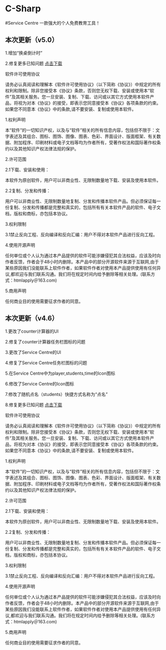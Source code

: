 # C-Sharp
#Service Centre 一款强大的个人免费教育工具！

本次更新（v5.0）
---


1.增加“换桌倒计时”


2.修复更多已知问题
<a href="https://github.com/da0505/download/raw/main/Service Centre/Service Centre v5.0.exe">点击下载</a>


软件许可使用协议


请务必认真阅读和理解本《软件许可使用协议》（以下简称《协议》）中规定的所有权利和限制。除非您接受本《协议》条款，否则您无权下载、安装或使用本“软件”及其相关服务。您一旦安装、复制、下载、访问或以其它方式使用本软件产品，将视为对本《协议》的接受，即表示您同意接受本《协议》各项条款的约束。如果您不同意本《协议》中的条款,请不要安装、复制或使用本软件。


1.权利声明


本“软件”的一切知识产权，以及与“软件”相关的所有信息内容，包括但不限于：文字表述及其组合、图标、图饰、图像、图表、色彩、界面设计、版面框架、有关数据、附加程序、印刷材料或电子文档等均为作者所有，受著作权法和国际著作权条约以及其他知识产权法律法规的保护。


2.许可范围


2.1下载、安装和使用：


本软件为原创软件，用户可以非商业性、无限制数量地下载、安装及使用本软件。


2.2复制、分发和传播：


用户可以非商业性、无限制数量地复制、分发和传播本软件产品。但必须保证每一份复制、分发和传播都是完整和真实的，包括所有有关本软件产品的软件、电子文档，版权和商标，亦包括本协议。


3.权利限制


3.1禁止反向工程、反向编译和反向汇编：用户不得对本软件产品进行反向工程。


4.使用开源声明


任何单位或个人认为通过本产品提供的软件可能涉嫌侵犯其合法权益，应该及时向作者反馈，作者会于48小时内删除。本产品中的部分开源软件来源于互联网,由于某些原因我们没能联系上软件作者，如果软件作者对使用本产品提供使用有任何异议,都欢迎与我们联系沟通。我们将在规定时间内给予删除等相关处理。(联系方式：htmlapply＠163.com)


5.商用声明


任何商业目的使用需要征求作者的同意。




本次更新（v4.6）
---


1.更改了counter计算器的UI


2.修复了counter计算器任务栏图标的问题


3.更改了Service Centre的UI


4.修复了Service Centre任务栏图标的问题


5.在Service Centre中为player,students,time的Icon图标


6.修改了Service Centre的Icon图标


7.修改了随机点名（students）快捷方式名称为“点名”


8.修复更多已知问题
<a href="https://github.com/da0505/download/raw/main/Service Centre/Service Centre v4.6.exe">点击下载</a>


软件许可使用协议


请务必认真阅读和理解本《软件许可使用协议》（以下简称《协议》）中规定的所有权利和限制。除非您接受本《协议》条款，否则您无权下载、安装或使用本“软件”及其相关服务。您一旦安装、复制、下载、访问或以其它方式使用本软件产品，将视为对本《协议》的接受，即表示您同意接受本《协议》各项条款的约束。如果您不同意本《协议》中的条款,请不要安装、复制或使用本软件。


1.权利声明


本“软件”的一切知识产权，以及与“软件”相关的所有信息内容，包括但不限于：文字表述及其组合、图标、图饰、图像、图表、色彩、界面设计、版面框架、有关数据、附加程序、印刷材料或电子文档等均为作者所有，受著作权法和国际著作权条约以及其他知识产权法律法规的保护。


2.许可范围


2.1下载、安装和使用：


本软件为原创软件，用户可以非商业性、无限制数量地下载、安装及使用本软件。


2.2复制、分发和传播：


用户可以非商业性、无限制数量地复制、分发和传播本软件产品。但必须保证每一份复制、分发和传播都是完整和真实的，包括所有有关本软件产品的软件、电子文档，版权和商标，亦包括本协议。


3.权利限制


3.1禁止反向工程、反向编译和反向汇编：用户不得对本软件产品进行反向工程。


4.使用开源声明


任何单位或个人认为通过本产品提供的软件可能涉嫌侵犯其合法权益，应该及时向作者反馈，作者会于48小时内删除。本产品中的部分开源软件来源于互联网,由于某些原因我们没能联系上软件作者，如果软件作者对使用本产品提供使用有任何异议,都欢迎与我们联系沟通。我们将在规定时间内给予删除等相关处理。(联系方式：htmlapply＠163.com)


5.商用声明


任何商业目的使用需要征求作者的同意。

<style>
hr:nth-of-type(1) {
  border-width: 3px 0 0 0 !important;
}
</style>